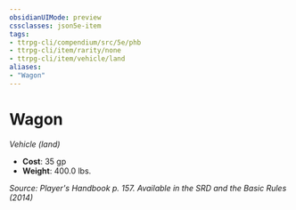 ```yaml
---
obsidianUIMode: preview
cssclasses: json5e-item
tags:
- ttrpg-cli/compendium/src/5e/phb
- ttrpg-cli/item/rarity/none
- ttrpg-cli/item/vehicle/land
aliases: 
- "Wagon"
---
```

# Wagon
*Vehicle (land)*  


- **Cost**: 35 gp
- **Weight**: 400.0 lbs.

*Source: Player's Handbook p. 157. Available in the <span title='Systems Reference Document (5.1)'>SRD</span> and the Basic Rules (2014)*